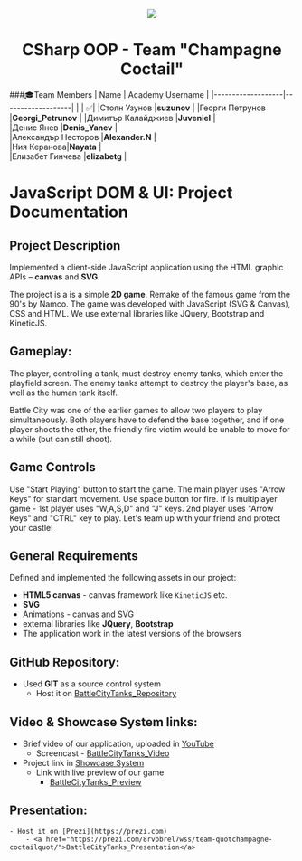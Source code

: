 <p align="center">
<a href="http://academy.telerik.com/">
<img src="https://camo.githubusercontent.com/08ecbe7b67d65cc7c6990787e2836b27b4296f2d/68747470733a2f2f7261772e6769746875622e636f6d2f666c65787472792f54656c6572696b2d41636164656d792f6d61737465722f50726f6772616d6d696e6725323077697468253230432532332f436f6465732f4f746865722f54656c6572696b2e706e67"/>
</a>

<h1 align="center">CSharp OOP - Team "Champagne Coctail"</h1>

###:mortar_board:Team Members
| Name              | Academy Username      	|
|-------------------|-------------------|
|                   | :white_check_mark:|
|Стоян Узунов |__suzunov__	        |
|Георги Петрунов |__Georgi_Petrunov__ |
|Димитър Калайджиев |__Juveniel__    	|	
|Денис Янев |__Denis_Yanev__            	|		
|Александър Несторов |__Alexander.N__    	 	|	
|Ния Керанова|__Nayata__       	|	
|Елизабет Гинчева |__elizabetg__       	|	

#   JavaScript DOM & UI: Project Documentation

##   Project Description

Implemented a client-side JavaScript application using the HTML graphic APIs – **canvas** and **SVG**.

The project is a is a simple __2D game__. Remake of the famous game from the 90's by Namco. 
The game was developed with JavaScript (SVG & Canvas), CSS and HTML. We use external libraries like JQuery, Bootstrap and KineticJS.

##   Gameplay:

The player, controlling a tank, must destroy enemy tanks, which enter the playfield screen. The enemy tanks attempt to destroy the player's base, as well as the human tank itself.

Battle City was one of the earlier games to allow two players to play simultaneously. Both players have to defend the base together, and if one player shoots the other, the friendly fire victim would be unable to move for a while (but can still shoot). 

##  Game Controls

Use "Start Playing" button to start the game. The main player uses "Arrow Keys" for standart movement. Use space button for fire. If is multiplayer game - 1st player uses "W,A,S,D" and "J" keys. 2nd player uses "Arrow Keys" and "CTRL" key to play. Let's team up with your friend and protect your castle!

##  General Requirements

Defined and implemented the following assets in our project:

-  **HTML5 canvas** -   canvas framework like `KineticJS` etc.
-   __SVG__
-   Animations - canvas and SVG
-   external libraries like **JQuery**, **Bootstrap**
-   The application work in the latest versions of the browsers

##  **GitHub** Repository:

-   Used **GIT** as a source control system
    -   Host it on <a href="https://github.com/TeamChampagneCoctail/BattleCityTanks">BattleCityTanks_Repository</a>

##  Video & Showcase System links:

-   Brief video of our application, uploaded in [YouTube](https://www.youtube.com/watch?v=_q8U4AFV6tI)
    -   Screencast - <a href="http://screencast.com/t/DMPagZeI">BattleCityTanks_Video</a>
-   Project link in [Showcase System](http://best.telerikacademy.com)
    -   Link with live preview of our game
        -   <a href="http://best.telerikacademy.com/projects/324/Battle-City-Tanks">BattleCityTanks_Preview</a>

##  Presentation: 
    - Host it on [Prezi](https://prezi.com)
        - <a href="https://prezi.com/8rvobrel7wss/team-quotchampagne-coctailquot/">BattleCityTanks_Presentation</a>

